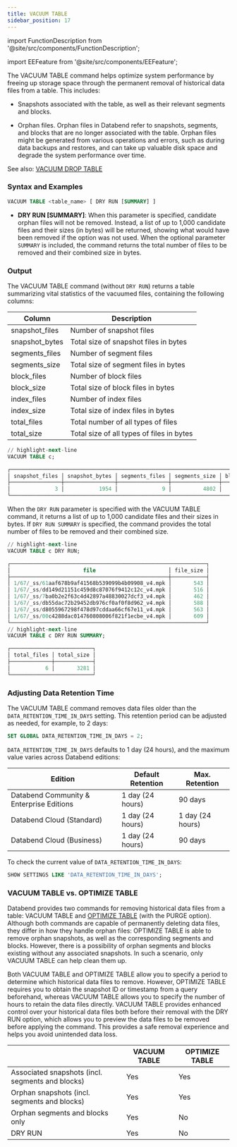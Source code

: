 ```yaml
---
title: VACUUM TABLE
sidebar_position: 17
---
```

import FunctionDescription from '@site/src/components/FunctionDescription';

<FunctionDescription description="Introduced or updated: v1.2.367"/>

import EEFeature from '@site/src/components/EEFeature';

<EEFeature featureName='VACUUM TABLE'/>

The VACUUM TABLE command helps optimize system performance by freeing up storage space through the permanent removal of historical data files from a table. This includes:

- Snapshots associated with the table, as well as their relevant segments and blocks.

- Orphan files. Orphan files in Databend refer to snapshots, segments, and blocks that are no longer associated with the table. Orphan files might be generated from various operations and errors, such as during data backups and restores, and can take up valuable disk space and degrade the system performance over time.

See also: [VACUUM DROP TABLE](91-vacuum-drop-table.md)

### Syntax and Examples

```sql
VACUUM TABLE <table_name> [ DRY RUN [SUMMARY] ]
```

- **DRY RUN [SUMMARY]**: When this parameter is specified, candidate orphan files will not be removed. Instead, a list of up to 1,000 candidate files and their sizes (in bytes) will be returned, showing what would have been removed if the option was not used. When the optional parameter `SUMMARY` is included, the command returns the total number of files to be removed and their combined size in bytes.

### Output

The VACUUM TABLE command (without `DRY RUN`) returns a table summarizing vital statistics of the vacuumed files, containing the following columns:

| Column         | Description                               |
|----------------|-------------------------------------------|
| snapshot_files | Number of snapshot files                  |
| snapshot_bytes | Total size of snapshot files in bytes     |
| segments_files | Number of segment files                   |
| segments_size  | Total size of segment files in bytes      |
| block_files    | Number of block files                     |
| block_size     | Total size of block files in bytes        |
| index_files    | Number of index files                     |
| index_size     | Total size of index files in bytes        |
| total_files    | Total number of all types of files        |
| total_size     | Total size of all types of files in bytes |

```sql title='Example:'
// highlight-next-line
VACUUM TABLE c;

┌───────────────────────────────────────────────────────────────────────────────────────────────────────────────────────────────────────────────────┐
│ snapshot_files │ snapshot_bytes │ segments_files │ segments_size │ block_files │ block_size │ index_files │ index_size │ total_files │ total_size │
├────────────────┼────────────────┼────────────────┼───────────────┼─────────────┼────────────┼─────────────┼────────────┼─────────────┼────────────┤
│              3 │           1954 │              9 │          4802 │           9 │       1890 │           9 │       3060 │          30 │      11706 │
└───────────────────────────────────────────────────────────────────────────────────────────────────────────────────────────────────────────────────┘
```

When the `DRY RUN` parameter is specified with the VACUUM TABLE command, it returns a list of up to 1,000 candidate files and their sizes in bytes. If `DRY RUN SUMMARY` is specified, the command provides the total number of files to be removed and their combined size.

```sql title='Example:'
// highlight-next-line
VACUUM TABLE c DRY RUN;

┌──────────────────────────────────────────────────────────────┐
│                       file                       │ file_size │
├──────────────────────────────────────────────────┼───────────┤
│ 1/67/_ss/61aaf678b9af41568b539099b4b09908_v4.mpk │       543 │
│ 1/67/_ss/dd149d21151c459d8c87076f9412c12c_v4.mpk │       516 │
│ 1/67/_ss/7ba0b2e2f63c4d42897a48830027dcf3_v4.mpk │       462 │
│ 1/67/_ss/db55dac72b29452db976cf0af0f8d962_v4.mpk │       588 │
│ 1/67/_ss/d8055967298f478d97cddaa66cf67e11_v4.mpk │       563 │
│ 1/67/_ss/00c4288dac014760808006f821f1ecbe_v4.mpk │       609 │
└──────────────────────────────────────────────────────────────┘
// highlight-next-line
VACUUM TABLE c DRY RUN SUMMARY;

┌──────────────────────────┐
│ total_files │ total_size │
├─────────────┼────────────┤
│           6 │       3281 │
└──────────────────────────┘
```

### Adjusting Data Retention Time

The VACUUM TABLE command removes data files older than the `DATA_RETENTION_TIME_IN_DAYS` setting. This retention period can be adjusted as needed, for example, to 2 days:

```sql
SET GLOBAL DATA_RETENTION_TIME_IN_DAYS = 2;
```

`DATA_RETENTION_TIME_IN_DAYS` defaults to 1 day (24 hours), and the maximum value varies across Databend editions:

| Edition                                  | Default Retention | Max. Retention   |
|------------------------------------------|-------------------|------------------|
| Databend Community & Enterprise Editions | 1 day (24 hours)  | 90 days          |
| Databend Cloud (Standard)                | 1 day (24 hours)  | 1 day (24 hours) |
| Databend Cloud (Business)                | 1 day (24 hours)  | 90 days          |

To check the current value of `DATA_RETENTION_TIME_IN_DAYS`:

```sql
SHOW SETTINGS LIKE 'DATA_RETENTION_TIME_IN_DAYS';
```

### VACUUM TABLE vs. OPTIMIZE TABLE

Databend provides two commands for removing historical data files from a table: VACUUM TABLE and [OPTIMIZE TABLE](60-optimize-table.md) (with the PURGE option). Although both commands are capable of permanently deleting data files, they differ in how they handle orphan files: OPTIMIZE TABLE is able to remove orphan snapshots, as well as the corresponding segments and blocks. However, there is a possibility of orphan segments and blocks existing without any associated snapshots. In such a scenario, only VACUUM TABLE can help clean them up.

Both VACUUM TABLE and OPTIMIZE TABLE allow you to specify a period to determine which historical data files to remove. However, OPTIMIZE TABLE requires you to obtain the snapshot ID or timestamp from a query beforehand, whereas VACUUM TABLE allows you to specify the number of hours to retain the data files directly. VACUUM TABLE provides enhanced control over your historical data files both before their removal with the DRY RUN option, which allows you to preview the data files to be removed before applying the command. This provides a safe removal experience and helps you avoid unintended data loss. 


| 	                                                  | VACUUM TABLE 	 | OPTIMIZE TABLE 	 |
|----------------------------------------------------|----------------|------------------|
| Associated snapshots (incl. segments and blocks) 	 | Yes          	 | Yes            	 |
| Orphan snapshots (incl. segments and blocks)     	 | Yes          	 | Yes            	 |
| Orphan segments and blocks only                  	 | Yes          	 | No             	 |
| DRY RUN                                         	  | Yes          	 | No             	 |
